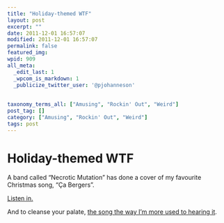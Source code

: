 ```yaml
---
title: "Holiday-themed WTF"
layout: post
excerpt: ""
date: 2011-12-01 16:57:07
modified: 2011-12-01 16:57:07
permalink: false
featured_img: 
wpid: 909
all_meta: 
  _edit_last: 1
  _wpcom_is_markdown: 1
  _publicize_twitter_user: '@pjohanneson'
  
  
taxonomy_terms_all: ["Amusing", "Rockin' Out", "Weird"]
post_tag: []
category: ["Amusing", "Rockin' Out", "Weird"]
tags: post
---
```


# Holiday-themed WTF

A band called “Necrotic Mutation” has done a cover of my favourite Christmas song, “Ça Bergers”.

[Listen in.](http://grooveshark.com/s/+a+Bergers/3pCxus?src=5)

And to cleanse your palate, [the song the way I’m more used to hearing it](http://grooveshark.com/s/CA+Bergers/4hKFqi?src=5).